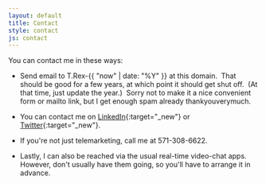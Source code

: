 ```yaml
---
layout: default
title: Contact
style: contact
js: contact
---
```


You can contact me in these ways:

<!--
- Use this form:

<form action="https://www.actionforms.io/e/r/codosaurus-contact-form-2"
      id="contact" method="post" onsubmit="return check_form()">
    <table>
      <tr>
        <td><label for="name">Your Name:</label></td>
        <td><input type="text" name="name" id="name" required></td>
      </tr>
      <tr>
        <td><label for="email">Your Email Address:</label></td>
        <td><input type="email" name="email" id="email" required></td>
      </tr>
      <tr>
        <td><label for="subject">Message Subject:</label></td>
        <td><input type="text" name="subject" id="subject" required></td>
      </tr>
      <tr>
        <td><label for="body">Message Body:</label></td>
        <td>
          <textarea name="body" id="body" rows="10" maxlength="1000" required></textarea>
        </td>
      </tr>
      <tr>
        <td><label for="notspam">This is Not Spam:</label></td>
        <td><input type="checkbox" name="notspam" id="notspam"></td>
      </tr>
      <tr style="position: absolute; right: 101%">
        <td><label for="mt">Subscription:</label></td>
        <td><input type="text" name="mt" id="mt"></td>
      </tr>
      <tr><td></td><td><input type="submit" value="Send" /></td></tr>
    </table>
</form>
-->

- Send email to T.Rex-{{ "now" | date: "%Y" }} at this domain.&nbsp;
That should be good for a few years,
at which point it should get shut off.&nbsp;
(At that time, just update the year.)&nbsp;
Sorry not to make it a nice convenient
form or mailto link,
but I get enough spam already thankyouverymuch.

- You can contact me on
[LinkedIn](https://www.linkedin.com/in/DaveAronson/){:target="_new"}
or
[Twitter](https://twitter.com/DaveAronson){:target="_new"}.

- If you're not just telemarketing, call me at 571-308-6622.

- Lastly, I can also be reached via
the usual real-time video-chat apps.&nbsp;
However, don't usually have them going,
so you'll have to arrange it in advance.

